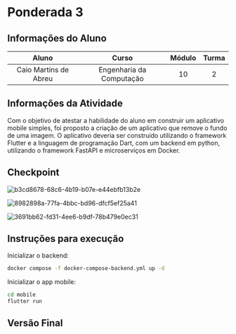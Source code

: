 # Ponderada 3

## Informações do Aluno  
Aluno | Curso | Módulo | Turma
:---: | :---: | :---: | :---:
Caio Martins de Abreu | Engenharia da Computação | 10 | 2

## Informações da Atividade
Com o objetivo de atestar a habilidade do aluno em construir um aplicativo mobile simples, foi proposto a criação de um aplicativo que remove o fundo de uma imagem. O aplicativo deveria ser construído utilizando o framework Flutter e a linguagem de programação Dart, com um backend em python, utilizando o framework FastAPI e microserviços em Docker.

## Checkpoint

![b3cd8678-68c6-4b19-b07e-e44ebfb13b2e](https://github.com/cmtabr/M10-ATIVIDADES-CAIO/assets/99201276/694c1f78-5680-4b2f-abfa-eda7c55cd9a2)

![8982898a-77fa-4bbc-bd96-dfcf5ef25a41](https://github.com/cmtabr/M10-ATIVIDADES-CAIO/assets/99201276/684b2865-2bfa-4a26-b194-f7aed5415780)

![3691bb62-fd31-4ee6-b9df-78b479e0ec31](https://github.com/cmtabr/M10-ATIVIDADES-CAIO/assets/99201276/fa36bf5d-2da7-4c44-9889-992d200a5edf)


## Instruções para execução
Inicializar o backend:
```bash
docker compose -f docker-compose-backend.yml up -d
```

Inicializar o app mobile:
```bash
cd mobile
flutter run
```

## Versão Final

